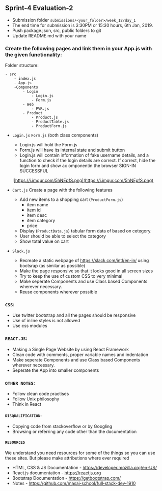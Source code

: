 ## Sprint-4 Evaluation-2

- Submission folder `submissions/<your_folder>/week_12/day_1`
- The end time for submission is 3:30PM or 15:30 hours, 6th Jan, 2019.
- Push package.json, src, public folders to git 
- Update README.md with your name

###  Create the following pages and link them in your App.js with the given functionality:

Folder structure:
```
- src
    - index.js
    - App.js
    -Components
        - Login
            - Login.js
            - Form.js
        - Web
            - PVR.js
        - Product
            - Product.js
            - ProductTable.js
            - ProductForm.js

```

- `Login.js` `Form.js` (both class components)
  - Login.js will hold the Form.js
  - Form.js will have its internal state and submit button
  - Login.js will contain information of fake username details, and a function to check if the login details are correct. If correct, hide the login form and show ac omponentin the browser SIGN-IN SUCCESSFUL

  ![https://i.imgur.com/5hNEpfS.png](https://i.imgur.com/5hNEpfS.png)

- `Cart.js` Create a page with the following features 
    - Add new items to a shopping cart (`ProductForm.js`)
        - item name
        - item id
        - item desc
        - item category
        - price
    - Display (`ProductData.js`) tabular form data of based on cetegory. 
    - User should be able to select the category
    - Show total value on cart

- `Slack.js`
  - Recreate a static webpage of https://slack.com/intl/en-in/ using bootsrap (as similar as possible)
  - Make the page responsive so that it looks good in all screen sizes
  - Try to keep the use of custom CSS to very minimal
  - Make seperate Components and use Class based Components wherever necessary. 
  - Reuse components wherever possible



### `CSS`:
- Use twitter bootstrap and all the pages should be responsive
- Use of inline styles is not allowed
- Use css modules

### `REACT.JS`:
- Making a Single Page Website by using React Framework
- Clean code with comments, proper variable names and indentation
- Make seperate Components and use Class based Components wherever necessary. 
- Seperate the App into smaller components


### `OTHER NOTES`:
- Follow clean code practises
- Follow Unix philosophy
- Think in React

#### `DISQUALIFICATION`:

- Copying code from stackoverflow or by Googling
- Browsing or referring any code other than the documentation

#### `RESOURCES`

We understand you need resources for some of the things so you can use these sites. But please make attributions where ever required

- HTML, CSS & JS Documentation - <https://developer.mozilla.org/en-US/>
- React.js documentation - <https://reactjs.org>
- Bootstrap Documentation - https://getbootstrap.com/
- Notes - https://github.com/masai-school/full-stack-dev-1910
